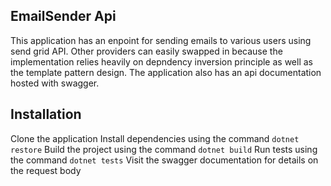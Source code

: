 ## EmailSender Api 

This application has an enpoint for sending emails to various users using send grid API. Other providers can easily swapped in because the implementation relies heavily on depndency inversion  principle as well as the template pattern design. The application also has an api documentation hosted with swagger.

## Installation
Clone the application
Install dependencies using the command `dotnet restore`
Build the project using the command `dotnet build`
Run tests using the command `dotnet tests`
Visit the swagger documentation for details on the request body
